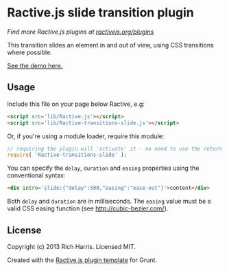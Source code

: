 Ractive.js slide transition plugin
==================================

*Find more Ractive.js plugins at [ractivejs.org/plugins](http://ractivejs.org/plugins)*

This transition slides an element in and out of view, using CSS transitions where possible.

[See the demo here.](http://ractivejs.github.io/Ractive-transitions-slide/)

Usage
-----

Include this file on your page below Ractive, e.g:

```html
<script src='lib/Ractive.js'></script>
<script src='lib/Ractive-transitions-slide.js'></script>
```

Or, if you're using a module loader, require this module:

```js
// requiring the plugin will 'activate' it - no need to use the return value
require( 'Ractive-transitions-slide' );
```

You can specify the `delay`, `duration` and `easing` properties using the conventional syntax:

```html
<div intro='slide:{"delay":500,"easing":"ease-out"}'>content</div>
```

Both `delay` and `duration` are in milliseconds. The `easing` value must be a valid CSS easing function (see http://cubic-bezier.com/).



License
-------

Copyright (c) 2013 Rich Harris. Licensed MIT.

Created with the [Ractive.js plugin template](https://github.com/RactiveJS/Plugin-template) for Grunt.